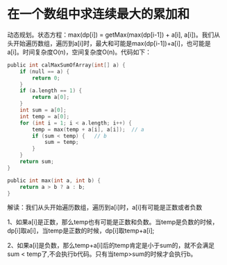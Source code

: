 # 在一个数组中求连续最大的累加和
动态规划。状态方程：max(dp[i]) = getMax(max(dp[i-1]) + a[i], a[i])。我们从头开始遍历数组，遍历到a[i]时，最大和可能是max(dp[i-1])+a[i]，也可能是a[i]。时间复杂度O(n)，空间复杂度O(n)。代码如下：
```c
public int calMaxSumOfArray(int[] a) {
    if (null == a) {
        return 0;
    }
    if (a.length == 1) {
        return a[0];
    }
    int sum = a[0];
    int temp = a[0];
    for (int i = 1; i < a.length; i++) {
        temp = max(temp + a[i], a[i]);  // a
        if (sum < temp) {   // b
            sum = temp;
        }
    }
    return sum;
}

public int max(int a, int b) {
    return a > b ? a : b;
}
```
解读：我们从头开始遍历数组，遍历到a[i]时，a[i]有可能是正数或者负数

1、如果a[i]是正数，那么temp也有可能是正数和负数。当temp是负数的时候，dp[i]取a[i]，当temp是正数的时候，dp[i]取temp+a[i];

2、如果a[i]是负数，那么temp+a[i]后的temp肯定是小于sum的，就不会满足sum < temp了,不会执行b代码。只有当temp>sum的时候才会执行b。